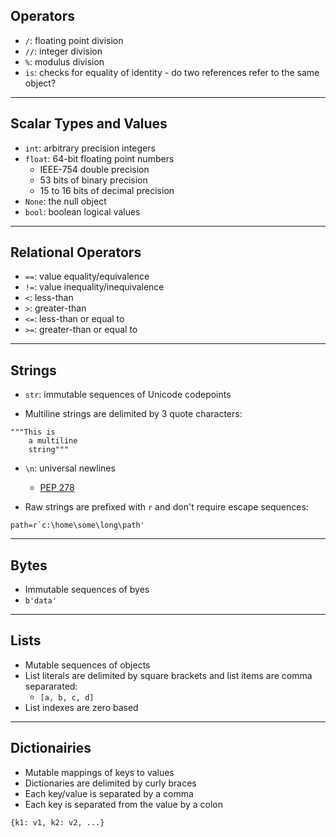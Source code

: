 ## Operators

* `/`: floating point division
* `//`: integer division
* `%`: modulus division
* `is`: checks for equality of identity - do two references refer to the same object?
---

## Scalar Types and Values

* `int`: arbitrary precision integers
* `float`: 64-bit floating point numbers
    * IEEE-754 double precision
    * 53 bits of binary precision
    * 15 to 16 bits of decimal precision
* `None`: the null object
* `bool`: boolean logical values

---

## Relational Operators

* `==`: value equality/equivalence
* `!=`: value inequality/inequivalence
* `<`: less-than
* `>`: greater-than
* `<=`: less-than or equal to
* `>=`: greater-than or equal to

---

## Strings

* `str`: immutable sequences of Unicode codepoints

* Multiline strings are delimited by 3 quote characters:
```
"""This is
    a multiline
    string"""
```

* `\n`: universal newlines 
    * [PEP 278](https://www.python.org/dev/peps/pep-0278/)

* Raw strings are prefixed with `r` and don't require escape sequences:
```
path=r`c:\home\some\long\path'
```

---

## Bytes

* Immutable sequences of byes
* `b'data'`

---

## Lists

* Mutable sequences of objects
* List literals are delimited by square brackets and list items are comma separarated: 
    * `[a, b, c, d]`
* List indexes are zero based

---

## Dictionairies

* Mutable mappings of keys to values
* Dictionaries are delimited by curly braces
* Each key/value is separated by a comma
* Each key is separated from the value by a colon

```
{k1: v1, k2: v2, ...}
```